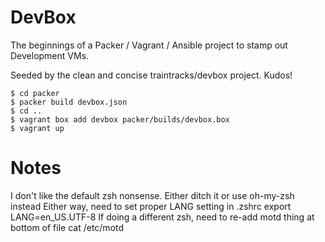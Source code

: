 # DevBox

The beginnings of a Packer / Vagrant / Ansible project to stamp out Development VMs.

Seeded by the clean and concise traintracks/devbox project.  Kudos!

```
$ cd packer
$ packer build devbox.json
$ cd ..
$ vagrant box add devbox packer/builds/devbox.box
$ vagrant up
```

# Notes
I don't like the default zsh nonsense.  Either ditch it or use oh-my-zsh instead
Either way, need to set proper LANG setting in .zshrc
    export LANG=en_US.UTF-8
If doing a different zsh, need to re-add motd thing at bottom of file
    cat /etc/motd
